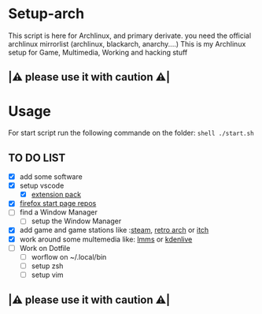 # Setup-arch

This script is here for Archlinux, and primary derivate.
you need the official archlinux mirrorlist (archlinux, blackarch, anarchy....)
This is my Archlinux setup for Game, Multimedia, Working and hacking stuff

## |:warning: please use it with caution :warning:|

# Usage
For start script run the following commande on the folder: ```shell ./start.sh```


## TO DO LIST 

- [X] add some software
- [X] setup vscode
  - [X] [extension pack](https://github.com/OppaiWeeb/OppaiPack) 
- [X] [firefox start page repos](https://github.com/alecromski/start-page)
- [ ] find a Window Manager
	- [ ] setup the Window Manager
- [X] add game and game stations like :[steam](https://store.steampowered.com/), [retro arch](https://www.retroarch.com/) or [itch](itch.io)
- [X] work around some multemedia like: [lmms](lmms.io) or [kdenlive](kdenlive.org)
- [ ] Work on Dotfile
	- [ ] worflow on ~/.local/bin
	- [ ] setup zsh
	- [ ] setup vim 

## |:warning: please use it with caution :warning:|
